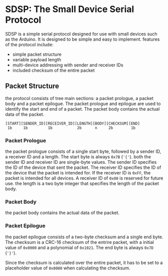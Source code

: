 # SDSP: The Small Device Serial Protocol

SDSP is a simple serial protocol designed for use with small devices such as the Arduino. It is designed to be simple and easy to implement.
features of the protocol include:

- simple packet structure
- variable payload length
- multi-device addressing with sender and receiver IDs
- included checksum of the entire packet

## Packet Structure

the protocol consists of tree main sections: a packet prologue, a packet body and a packet epilogue. The packet prologue and epilogue are used to identify the start and end of a packet. The packet body contains the actual data of the packet.

    [START][SENDER_ID][RECEIVER_ID][LENGTH][BODY][CHECKSUM][END]
     1b     1b         1b           2b      n     2b        1b

### Packet Prologue

the packet prologue consists of a single start byte, followed by a sender ID, a receiver ID and a length. The start byte is always `0x7B` (`'{'`).
both the sender ID and receiver ID are single-byte values. The sender ID specifies the ID of the device that sent the packet. The receiver ID specifies the ID of the device that the packet is intended for. If the receiver ID is `0xFF`, the packet is intended for all devices. A receiver ID of `0x00` is reserved for future use.
the length is a two byte integer that specifies the length of the packet body.

### Packet Body

the packet body contains the actual data of the packet.

### Packet Epilogue

the packet epilogue consists of a two-byte checksum and a single end byte. The checksum is a CRC-16 checksum of the entrire packet, with a initial value of `0x0000` and a polynomial of `0x1021`. The end byte is always `0x7D` (`'}'`).

Since the checksum is calculated over the entire packet, it has to be set to a placeholder value of `0x0000` when calculating the checksum.
